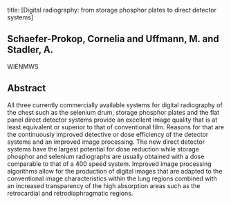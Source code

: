 title: [Digital radiography: from storage phosphor plates to direct detector systems]

## Schaefer-Prokop, Cornelia and Uffmann, M. and Stadler, A.
WIENMWS


## Abstract
All three currently commercially available systems for digital radiography of the chest such as the selenium drum, storage phosphor plates and the flat panel direct detector systems provide an excellent image quality that is at least equivalent or superior to that of conventional film. Reasons for that are the continuously improved detective or dose efficiency of the detector systems and an improved image processing. The new direct detector systems have the largest potential for dose reduction while storage phosphor and selenium radiographs are usually obtained with a dose comparable to that of a 400 speed system. Improved image processing algorithms allow for the production of digital images that are adapted to the conventional image characteristics within the lung regions combined with an increased transparency of the high absorption areas such as the retrocardial and retrodiaphragmatic regions.

